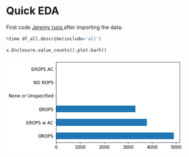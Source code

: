 # Quick EDA

First code [Jeremy runs ](https://youtu.be/YSFG_W8JxBo?t=1368)after importing the data:

```python
%time df_all.describe(include='all')
```



```python
x.Enclosure.value_counts().plot.barh()
```

![](../.gitbook/assets/image%20%2820%29.png)


